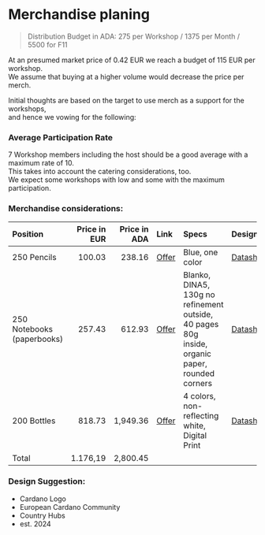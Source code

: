 # Merchandise planing 
> Distribution Budget in ADA: 275 per Workshop / 1375 per Month / 5500 for F11

At an presumed market price of 0.42 EUR we reach a budget of 115 EUR per workshop.  
We assume that buying at a higher volume would decrease the price per merch.  

Initial thoughts are based on the target to use merch as a support for the workshops,  
and hence we vowing for the following:

### Average Participation Rate

7 Workshop members including the host should be a good average with a maximum rate of 10.  
This takes into account the catering considerations, too.  
We expect some workshops with low and some with the maximum participation.  

### Merchandise considerations:

| Position | Price in EUR | Price in ADA | Link | Specs | Designsheet |
|:----- | -----:|------:|:----- |:-----| :---- |
| 250 Pencils | 100.03 | 238.16  | [Offer](https://www.flyeralarm.com/de/p/bleistifte-mit-radiergummi-4227899.html#/p/FV-4802234&/l/6826) | Blue, one color | [Datasheet](https://www.flyeralarm.com/sheets/de/bleistift_radierer.pdf) | 
| 250 Notebooks (paperbooks)| 257.43 | 612.93 | [Offer](https://www.flyeralarm.com/de/p/notizhefte-4342214.html#/p/FV-4578982&/l/7008) | Blanko, DINA5, 130g no refinement outside, 40 pages 80g inside, organic paper, rounded corners  | [Datasheet](https://www.flyeralarm.com/sheets/de/heft_a5_mass.pdf) |
| 200 Bottles | 818.73 | 1,949.36 | [Offer](https://www.flyeralarm.com/de/p/trinkflaschen-mit-karabiner-11405775.html#/p/FV-11405926&/l/10073) | 4 colors, non-reflecting white, Digital Print| [Datasheet](https://www.flyeralarm.com/sheets/de/rw_flasch_karab_400ml_207x100_dd.pdf)|
| Total | 1.176,19| 2,800.45 | | | |

### Design Suggestion: 

- Cardano Logo
- European Cardano Community
- Country Hubs
- est. 2024
